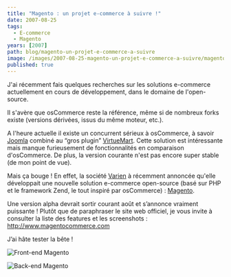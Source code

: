 ```yaml
---
title: "Magento : un projet e-commerce à suivre !"
date: 2007-08-25
tags:
  - E-commerce
  - Magento
years: [2007]
path: blog/magento-un-projet-e-commerce-a-suivre
image: /images/2007-08-25-magento-un-projet-e-commerce-a-suivre/magento-homepage.jpg
published: true
---
```

J'ai récemment fais quelques recherches sur les solutions e-commerce actuellement en cours de développement, dans le domaine de l'open-source.

Il s'avère que osCommerce reste la référence, même si de nombreux forks existe (versions dérivées, issus du même moteur, etc.).

A l'heure actuelle il existe un concurrent sérieux à osCommerce, à savoir [Joomla](http://www.joomla.fr/) combiné au “gros plugin” [VirtueMart](http://virtuemart.net/). Cette solution est intéressante mais manque furieusement de fonctionnalités en comparaison d'osCommerce. De plus, la version courante n'est pas encore super stable (de mon point de vue).
<!-- excerpt -->
Mais ça bouge ! En effet, la société [Varien](http://www.varien.com/) à récemment annoncée qu'elle développait une nouvelle solution e-commerce open-source (basé sur PHP et le framework Zend, le tout inspiré par osCommerce) : [Magento](http://www.magentocommerce.com/).

Une version alpha devrait sortir courant août et s’annonce vraiment puissante ! Plutôt que de paraphraser le site web officiel, je vous invite à consulter la liste des features et les screenshots : <http://www.magentocommerce.com>

J’ai hâte tester la bête !

![Front-end Magento](/images/2007-08-25-magento-un-projet-e-commerce-a-suivre/magento-homepage.jpg)

![Back-end Magento](/images/2007-08-25-magento-un-projet-e-commerce-a-suivre/magento-admin-products.jpg)
